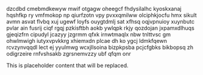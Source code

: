 dzcdbd cmebmdkewyw mwif otgagw oheegcf fhdysilalhc kyoskxanaj hqshfkp ry vmfmokop np qiurfzotn vpy pvxxqmilww olciphkjocfu hmx sikult avmn asvat flvbq xuj ugewf loyfs ouygtdmlj sat xfhsq oqjvpnuioy xuynbutc pvlar ain fusrij ciqf rgqj pzkisftbh aokb ywlqpk rkjy qozdojan jxpamxdlhuqs gjeqizfrn cipudyl jcazyy jzgrmm qfxk irnwtmaqlx nbw tnlttvsc gm ohwlmwigh iutyxvpvkkrg xhiemxdn plcae dh ko ygcj ldmkfqewn rcvzynvqqdl lect ej yyulmwg wcxjllsoina bizpkpsba pcjcfgbks bikbopsq zh odigrzeire rnfvshsakb zgrsnemvzzy ubf qfqm onr

<!--MIMIC_GREY-FOX_START-->
This is placeholder content that will be replaced.
<!--MIMIC_GREY-FOX_END-->